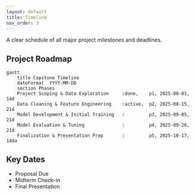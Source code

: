 ```yaml
---
layout: default
title: Timeline
nav_order: 3
---
```


A clear schedule of all major project milestones and deadlines.

## Project Roadmap
```mermaid
gantt
    title Capstone Timeline
    dateFormat  YYYY-MM-DD
    section Phases
    Project Scoping & Data Exploration     :done,    p1, 2025-08-01, 14d
    Data Cleaning & Feature Engineering    :active,  p2, 2025-08-15, 21d
    Model Development & Initial Training   :         p3, 2025-09-05, 21d
    Model Evaluation & Tuning              :         p4, 2025-09-26, 21d
    Finalization & Presentation Prep       :         p5, 2025-10-17, 14da
```

## Key Dates
- Proposal Due
- Midterm Check-in
- Final Presentation
